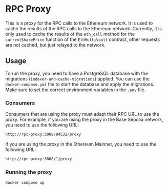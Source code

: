 # RPC Proxy

This is a proxy for the RPC calls to the Ethereum network. It is used to cache the results of the RPC calls to the Ethereum network. Currently, it is only used to cache the results of the `eth_call` method for the `currentSharePrice` function of the `EthMultiVault` contract, other requests are not cached, but just relayed to the network.

## Usage

To run the proxy, you need to have a PostgreSQL database with the migrations (`indexer-and-cache-migrations`) applied. You can use the `docker-compose.yml` file to start the database and apply the migrations. Make sure to set the correct environment variables in the `.env` file.

### Consumers

Consumers that are using the proxy must adapt their RPC URL to use the proxy. For example, if you are using the proxy in the Base Sepolia network, you need to use the following URL:

```bash
http://rpc-proxy:3008/84532/proxy
```

If you are using the proxy in the Ethereum Mainnet, you need to use the following URL:

```bash
http://rpc-proxy:3008/1/proxy
```

### Running the proxy

```bash
docker compose up
```